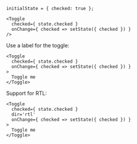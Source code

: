 ```
initialState = { checked: true };

<Toggle
  checked={ state.checked }
  onChange={ checked => setState({ checked }) }
/>
```

Use a label for the toggle:

```
<Toggle
  checked={ state.checked }
  onChange={ checked => setState({ checked }) }
>
  Toggle me
</Toggle>
```

Support for RTL:

```
<Toggle
  checked={ state.checked }
  dir='rtl'
  onChange={ checked => setState({ checked }) }
>
  Toggle me
</Toggle>
```
